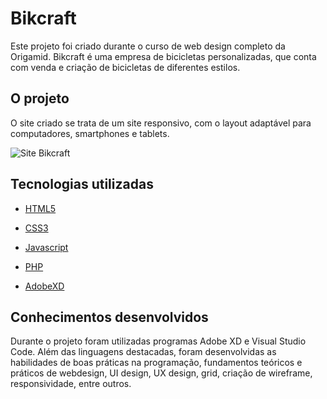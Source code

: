# Bikcraft


Este projeto foi criado durante o curso de web design completo da Origamid. 
Bikcraft é uma empresa de bicicletas  personalizadas, que conta com venda e criação de bicicletas de diferentes estilos. 



## O projeto
O site criado se trata de um site responsivo, com o layout  adaptável para computadores,  smartphones e tablets. 

<img alt="Site Bikcraft" src="https://github.com/RaphaelaBerto/bikcraft/blob/main/github/demo.mov">


## Tecnologias utilizadas 

- [HTML5](https://developer.mozilla.org/pt-BR/docs/Web/HTML/HTML5)

- [CSS3](https://www.w3schools.com/css/)

- [Javascript](https://developer.mozilla.org/pt-BR/docs/Aprender/JavaScript)

- [PHP](https://www.php.net/)

- [AdobeXD](https://www.adobe.com/br/products/xd.html)



## Conhecimentos desenvolvidos 
Durante o projeto foram utilizadas programas Adobe XD e Visual Studio Code. 
Além das linguagens destacadas, foram  desenvolvidas as habilidades de boas práticas na programação, fundamentos teóricos e práticos de webdesign, UI design, UX design, grid, criação de wireframe, responsividade, entre outros.

